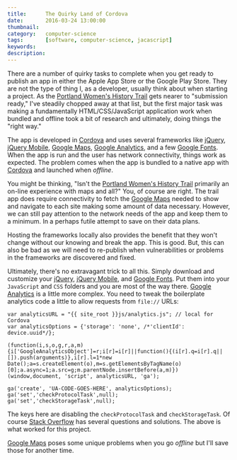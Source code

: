 ```yaml
---
title: 		The Quirky Land of Cordova
date: 		2016-03-24 13:00:00
thumbnail:
category:   computer-science
tags: 		[software, computer-science, jacascript]
keywords:   
description:
---
```

There are a number of quirky tasks to complete when you get ready to publish an app in either the Apple App Store or the Google Play Store. They are not the type of thing I, as a developer, usually think about when starting a project. As the [Portland Women's History Trail][pmwht] gets nearer to "submission ready," I've steadily chopped away at that list, but the first major task was making a fundamentally HTML/CSS/JavaScript application work when bundled and offline took a bit of research and ultimately, doing things the "right way."


The app is developed in [Cordova][cordova] and uses several frameworks like [jQuery][jquery], [jQuery Mobile][jqm], [Google Maps][maps], [Google Analytics][analytics], and a few [Google Fonts][fonts]. When the app is run and the user has network connectivity, things work as expected. The problem comes when the app is bundled to a native app with [Cordova][cordova] and launched when *offline*.

You might be thinking, "Isn't the [Portland Women's History Trail][pmwht] primarily an on-line experience with maps and all?" You, of course are right. The trail app does require connectivity to fetch the [Google Maps][maps] needed to show and navigate to each site making some amount of data necessary. However, we can still pay attention to the network needs of the app and keep them to a minimum. In a perhaps futile attempt to save on their data plans.

Hosting the frameworks locally also provides the benefit that they won't change without our knowing and break the app. This is good. But, this can also be bad as we will need to re-publish when vulnerabilities or problems in the frameworks are discovered and fixed.

Ultimately, there's no extravagant trick to all this. Simply download and customize your [jQuery][jquery], [jQuery Mobile][jqm], and [Google Fonts][fonts]. Put them into your `JavaScript` and `CSS` folders and you are most of the way there. [Google Analytics][analytics] is a little more complex. You need to tweak the boilerplate analytics code a little to allow requests from `file://` URLs:

    var analyticsURL = "{{ site_root }}js/analytics.js"; // local for Cordova
    var analyticsOptions = {'storage': 'none', /*'clientId': device.uuid*/};
    
    (function(i,s,o,g,r,a,m){i['GoogleAnalyticsObject']=r;i[r]=i[r]||function(){(i[r].q=i[r].q||[]).push(arguments)},i[r].l=1*new Date();a=s.createElement(o),m=s.getElementsByTagName(o)[0];a.async=1;a.src=g;m.parentNode.insertBefore(a,m)})(window,document, 'script', analyticsURL, 'ga');
    
    ga('create', 'UA-CODE-GOES-HERE', analyticsOptions);
    ga('set','checkProtocolTask',null);
    ga('set','checkStorageTask',null);

The keys here are disabling the `checkProtocolTask` and `checkStorageTask`. Of course [Stack Overflow](http://stackoverflow.com/questions/27561676/how-do-i-configure-my-google-analytics-account-to-accept-requests-from-file-u) has several questions and solutions. The above is what worked for this project.

[Google Maps][maps] poses some unique problems when you go *offline* but I'll save those for another time.


  [maps]: https://developers.google.com/maps/documentation/javascript
  [analytics]: http://www.google.com/analytics
  [fonts]: https://www.google.com/fonts
  [jquery]: https://www.google.com/fonts
  [jqm]: http://jquerymobile.com
  [pmwht]: http://pmwht.org
  [cordova]: https://cordova.apache.org
